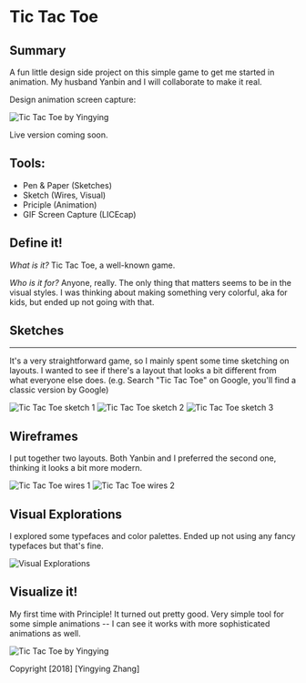 # Tic Tac Toe

## Summary
A fun little design side project on this simple game to get me started in animation. My husband Yanbin and I will collaborate to make it real.

Design animation screen capture:

![Tic Tac Toe by Yingying](https://github.com/yingyingzux/Tic-Tac-Toe/blob/master/Tic%20Tac%20Toe/03%20Visuals/Tic-Tac-Toe-Animation.gif?raw=true)

Live version coming soon.

## Tools: 
* Pen & Paper (Sketches)
* Sketch (Wires, Visual) 
* Priciple (Animation)
* GIF Screen Capture (LICEcap)

## Define it!
*What is it?*
Tic Tac Toe, a well-known game.

*Who is it for?*
Anyone, really. The only thing that matters seems to be in the visual styles. I was thinking about making something very colorful, aka for kids, but ended up not going with that.

## Sketches
* * *
It's a very straightforward game, so I mainly spent some time sketching on layouts. I wanted to see if there's a layout that looks a bit different from what everyone else does. (e.g. Search "Tic Tac Toe" on Google, you'll find a classic version by Google)

![Tic Tac Toe sketch 1](https://github.com/yingyingzux/Tic-Tac-Toe/blob/master/Tic%20Tac%20Toe/01%20Brainstorming/20180428-tictactoe-brainstorming-1.png?raw=true)
![Tic Tac Toe sketch 2](https://github.com/yingyingzux/Tic-Tac-Toe/blob/master/Tic%20Tac%20Toe/01%20Brainstorming/20180428-tictactoe-brainstorming-2.png?raw=true)
![Tic Tac Toe sketch 3](https://github.com/yingyingzux/Tic-Tac-Toe/blob/master/Tic%20Tac%20Toe/01%20Brainstorming/20180428-tictactoe-brainstorming-3.png?raw=true)

## Wireframes
I put together two layouts. Both Yanbin and I preferred the second one, thinking it looks a bit more modern.

![Tic Tac Toe wires 1](https://github.com/yingyingzux/Tic-Tac-Toe/blob/master/Tic%20Tac%20Toe/02%20Wires/Tic-Tac-Toe-1.png?raw=true)
![Tic Tac Toe wires 2](https://github.com/yingyingzux/Tic-Tac-Toe/blob/master/Tic%20Tac%20Toe/02%20Wires/Tic-Tac-Toe-2.png?raw=true)

## Visual Explorations
I explored some typefaces and color palettes. Ended up not using any fancy typefaces but that's fine.

![Visual Explorations](https://github.com/yingyingzux/Tic-Tac-Toe/blob/master/Tic%20Tac%20Toe/03%20Visuals/Visual-Explorations.png?raw=true)

## Visualize it!
My first time with Principle! It turned out pretty good. Very simple tool for some simple animations -- I can see it works with more sophisticated animations as well.

![Tic Tac Toe by Yingying](https://github.com/yingyingzux/Tic-Tac-Toe/blob/master/Tic%20Tac%20Toe/03%20Visuals/Tic-Tac-Toe-Animation.gif?raw=true)


Copyright [2018] [Yingying Zhang]